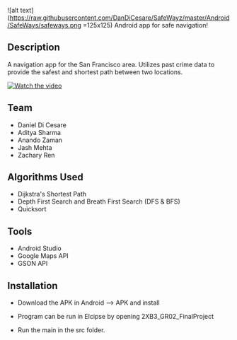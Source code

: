 ![alt text](https://raw.githubusercontent.com/DanDiCesare/SafeWayz/master/Android/SafeWays/safeways.png =125x125)
Android app for safe navigation!

## Description
A navigation app for the San Francisco area. Utilizes past crime data to provide the safest and shortest path between two locations.

[![Watch the video](https://j.gifs.com/lxyDy5.gif)](https://youtu.be/RhYXbICj1lg)

## Team
* Daniel Di Cesare
* Aditya Sharma
* Anando Zaman
* Jash Mehta
* Zachary Ren

## Algorithms Used
* Dijkstra's Shortest Path
* Depth First Search and Breath First Search (DFS & BFS)
* Quicksort

## Tools
* Android Studio
* Google Maps API
* GSON API

## Installation
* Download the APK in Android --> APK and install

* Program can be run in Elcipse by opening 2XB3_GR02_FinalProject
* Run the main in the src folder.
